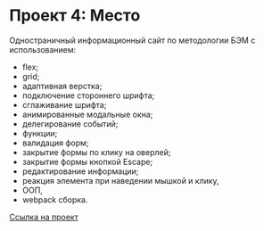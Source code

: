# Проект 4: Место
Одностраничный информационный сайт по методологии БЭМ с использованием:
* flex;
* grid;
* адаптивная верстка;
* подключение стороннего шрифта;
* сглаживание шрифта;
* анимированные модальные окна;
* делегирование событий;
* функции;
* валидация форм;
* закрытие формы по клику на оверлей;
* закрытие формы кнопкой Escape;
* редактирование информации;
* реакция элемента при наведении мышкой и клику,
* ООП,
* webpack сборка.


 [Ссылка на проект](https://embryo83.github.io/mesto/)


